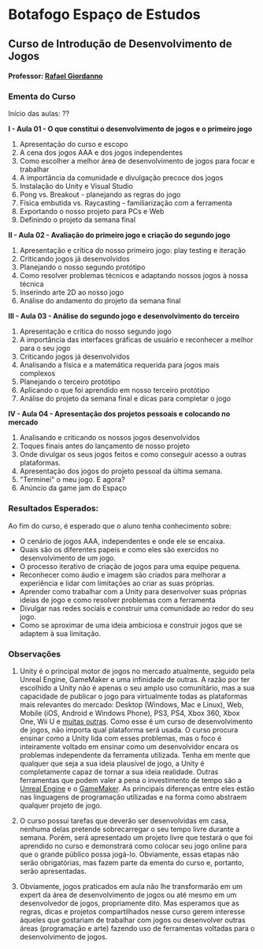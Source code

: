 # Botafogo Espaço de Estudos

## Curso de Introdução de Desenvolvimento de Jogos

#### Professor: [Rafael Giordanno](https://sheetcoldgames.wordpress.com/games/)

### Ementa do Curso

Início das aulas: ??

**I - Aula 01 - O que constitui o desenvolvimento de jogos e o primeiro
jogo**

1. Apresentação do curso e escopo
2. A cena dos jogos AAA e dos jogos independentes
3. Como escolher a melhor área de desenvolvimento de jogos para focar e trabalhar
4. A importância da comunidade e divulgação precoce dos jogos
5. Instalação do Unity e Visual Studio
6. Pong vs. Breakout - planejando as regras do jogo
7. Física embutida vs. Raycasting - familiarização com a ferramenta
8. Exportando o nosso projeto para PCs e Web
9. Definindo o projeto da semana final

**II - Aula 02 - Avaliação do primeiro jogo e criação do segundo jogo**

1. Apresentação e crítica do nosso primeiro jogo: play testing e iteração
2. Criticando jogos já desenvolvidos
3. Planejando o nosso segundo protótipo
4. Como resolver problemas técnicos e adaptando nossos jogos à nossa técnica
5. Inserindo arte 2D ao nosso jogo
6. Análise do andamento do projeto da semana final

**III - Aula 03 - Análise do segundo jogo e desenvolvimento do terceiro**

1. Apresentação e crítica do nosso segundo jogo
2. A importância das interfaces gráficas de usuário e reconhecer a melhor para o
   seu jogo
3. Criticando jogos já desenvolvidos
4. Analisando a física e a matemática requerida para jogos mais complexos
5. Planejando o terceiro protótipo
6. Aplicando o que foi aprendido em nosso terceiro protótipo
7. Análise do projeto da semana final e dicas para completar o jogo

**IV - Aula 04 - Apresentação dos projetos pessoais e colocando no mercado**

1. Analisando e criticando os nossos jogos desenvolvidos
2. Toques finais antes do lançamento de nosso projeto
3. Onde divulgar os seus jogos feitos e como conseguir acesso a outras
   plataformas.
3. Apresentação dos jogos do projeto pessoal da última semana.
4. "Terminei" o meu jogo. E agora?
5. Anúncio da game jam do Espaço


### Resultados Esperados:

Ao fim do curso, é esperado que o aluno tenha conhecimento sobre:

* O cenário de jogos AAA, independentes e onde ele se encaixa.
* Quais são os diferentes papeis e como eles são exercidos no desenvolvimento
  de um jogo.
* O processo iterativo de criação de jogos para uma equipe pequena.
* Reconhecer como áudio e imagem são criados para melhorar a experiência e lidar
  com limitações ao criar as suas próprias.
* Aprender como trabalhar com a Unity para desenvolver suas próprias ideias de jogo
  e como resolver problemas com a ferramenta
* Divulgar nas redes sociais e construir uma comunidade ao redor do seu jogo.
* Como se aproximar de uma ideia ambiciosa e construir jogos que se adaptem à
  sua limitação.


### Observações

1. Unity é o principal motor de jogos no mercado atualmente, seguido pela Unreal
   Engine, GameMaker e uma infinidade de outras. A razão por ter escolhido a
   Unity não é apenas o seu amplo uso comunitário, mas a sua capacidade de
   publicar o jogo para virtualmente todas as plataformas mais relevantes do
   mercado: Desktop (Windows, Mac e Linux), Web, Mobile (iOS, Android e Windows 
   Phone), PS3, PS4, Xbox 360, Xbox One, Wii U e 
   [muitas outras](https://unity3d.com/pt/unity/multiplatform). Como esse é um
   curso de desenvolvimento de jogos, não importa qual plataforma será usada. O
   curso procura ensinar como a Unity lida com esses problemas, mas o foco é
   inteiramente voltado em ensinar como um desenvolvidor encara os problemas
   independente da ferramenta utilizada. Tenha em mente que qualquer que seja a
   sua ideia plausível de jogo, a Unity é completamente capaz de tornar a sua
   ideia realidade. Outras ferramentas que podem valer a pena o investimento de
   tempo são a 
   [Unreal Engine](https://www.unrealengine.com/what-is-unreal-engine-4) e o 
   [GameMaker](http://www.yoyogames.com/gamemaker). As principais diferenças
   entre eles estão nas linguagens de programação utilizadas e na forma como
   abstraem qualquer projeto de jogo.

2. O curso possui tarefas que deverão ser desenvolvidas em casa, nenhuma delas
   pretende sobrecarregar o seu tempo livre durante a semana. Porém, será apresentado
   um projeto livre que testará o que foi
   aprendido no curso e demonstrará como colocar seu jogo online para que o
   grande público possa jogá-lo. Obviamente, essas etapas não serão
   obrigatórias, mas fazem parte da ementa do curso e, portanto, serão
   apresentadas.

3. Obviamente, jogos praticados em aula não lhe transformarão em um expert da
   área de desenvolvimento de jogos ou até mesmo em um desenvolvedor de jogos,
   propriamente dito. Mas esperamos que as regras, dicas e projetos
   compartilhados nesse curso gerem interesse àqueles que gostariam de trabalhar
   com jogos ou desenvolver outras áreas (programação e arte) fazendo uso de
   ferramentas voltadas para o desenvolvimento de jogos.

